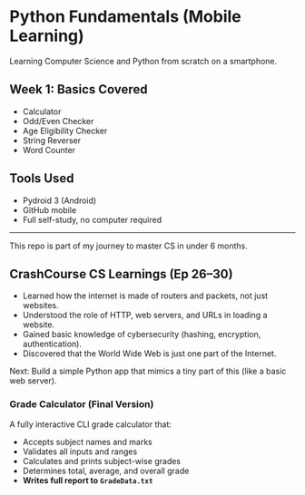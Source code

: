 # Python Fundamentals (Mobile Learning)

Learning Computer Science and Python from scratch on a smartphone.

## Week 1: Basics Covered
- Calculator
- Odd/Even Checker
- Age Eligibility Checker
- String Reverser
- Word Counter

## Tools Used
- Pydroid 3 (Android)
- GitHub mobile
- Full self-study, no computer required

---

This repo is part of my journey to master CS in under 6 months.


## CrashCourse CS Learnings (Ep 26–30)

- Learned how the internet is made of routers and packets, not just websites.
- Understood the role of HTTP, web servers, and URLs in loading a website.
- Gained basic knowledge of cybersecurity (hashing, encryption, authentication).
- Discovered that the World Wide Web is just one part of the Internet.

Next: Build a simple Python app that mimics a tiny part of this (like a basic web server).


### Grade Calculator (Final Version)
A fully interactive CLI grade calculator that:

- Accepts subject names and marks
- Validates all inputs and ranges
- Calculates and prints subject-wise grades
- Determines total, average, and overall grade
- **Writes full report to `GradeData.txt`**
